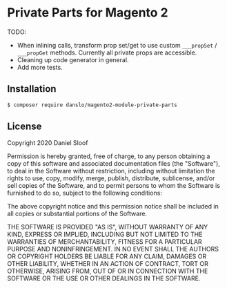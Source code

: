 # Private Parts for Magento 2

TODO:
- When inlining calls, transform prop set/get to use custom `___propSet` / `___propGet` methods. Currently all private props are accessible.
- Cleaning up code generator in general.
- Add more tests.


## Installation

```bash
$ composer require danslo/magento2-module-private-parts
```

## License

Copyright 2020 Daniel Sloof

Permission is hereby granted, free of charge, to any person obtaining a copy of this software and associated documentation files (the "Software"), to deal in the Software without restriction, including without limitation the rights to use, copy, modify, merge, publish, distribute, sublicense, and/or sell copies of the Software, and to permit persons to whom the Software is furnished to do so, subject to the following conditions:

The above copyright notice and this permission notice shall be included in all copies or substantial portions of the Software.

THE SOFTWARE IS PROVIDED "AS IS", WITHOUT WARRANTY OF ANY KIND, EXPRESS OR IMPLIED, INCLUDING BUT NOT LIMITED TO THE WARRANTIES OF MERCHANTABILITY, FITNESS FOR A PARTICULAR PURPOSE AND NONINFRINGEMENT. IN NO EVENT SHALL THE AUTHORS OR COPYRIGHT HOLDERS BE LIABLE FOR ANY CLAIM, DAMAGES OR OTHER LIABILITY, WHETHER IN AN ACTION OF CONTRACT, TORT OR OTHERWISE, ARISING FROM, OUT OF OR IN CONNECTION WITH THE SOFTWARE OR THE USE OR OTHER DEALINGS IN THE SOFTWARE.
